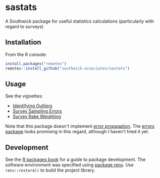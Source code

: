
# sastats

A Southwick package for useful statistics calculations (particularly with regard to surveys)

## Installation

From the R console:

```r
install.packages("remotes")
remotes::install_github("southwick-associates/sastats")
```

## Usage

See the vignettes:

- [Identifying Outliers](github-vignettes/outliers.md)
- [Survey Sampling Errors](github-vignettes/errors.md)
- [Survey Rake Weighting](github-vignettes/weight.md)

Note that this package doesn't implement [error propagation](https://en.wikipedia.org/wiki/Propagation_of_uncertainty). The [errors package](https://github.com/r-quantities/errors) looks promising in this regard, although I haven't tried it yet.

## Development

See the [R packages book](http://r-pkgs.had.co.nz/) for a guide to package development. The software environment was specified using [package renv](https://rstudio.github.io/renv/index.html). Use `renv::restore()` to build the project library.
